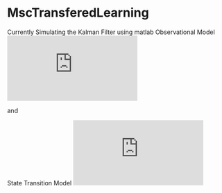 # MscTransferedLearning

Currently Simulating the Kalman Filter using matlab
Observational Model
![observation model|f(x_{i}|z_{i}) = N(Hz_{i},\Sigma_{x})](https://latex.codecogs.com/gif.latex?f%28x_%7Bi%7D%7Cz_%7Bi%7D%29%20%3D%20N%28Hz_%7Bi%7D%2C%5CSigma_%7Bx%7D%29)

and

State Transition Model
![state transition model|f(z_{i+1}|z_{i}) = N(Az_{i},\Sigma_{z})](https://latex.codecogs.com/gif.latex?f%28z_%7Bi&plus;1%7D%7Cz_%7Bi%7D%29%20%3D%20N%28Az_%7Bi%7D%2C%5CSigma_%7Bz%7D%29)

